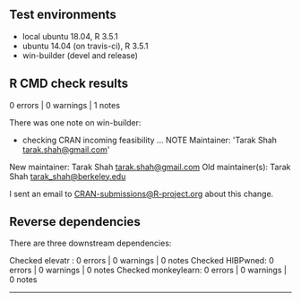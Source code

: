 ## Test environments
* local ubuntu 18.04, R 3.5.1
* ubuntu 14.04 (on travis-ci), R 3.5.1
* win-builder (devel and release)

## R CMD check results

0 errors | 0 warnings | 1 notes

There was one note on win-builder: 

* checking CRAN incoming feasibility ... NOTE
Maintainer: 'Tarak Shah <tarak.shah@gmail.com>'

New maintainer:
  Tarak Shah <tarak.shah@gmail.com>
Old maintainer(s):
  Tarak Shah <tarak_shah@berkeley.edu>

I sent an email to CRAN-submissions@R-project.org about this change.

## Reverse dependencies

There are three downstream dependencies: 

Checked elevatr : 0 errors | 0 warnings | 0 notes
Checked HIBPwned: 0 errors | 0 warnings | 0 notes
Checked monkeylearn: 0 errors | 0 warnings | 0 notes

---

